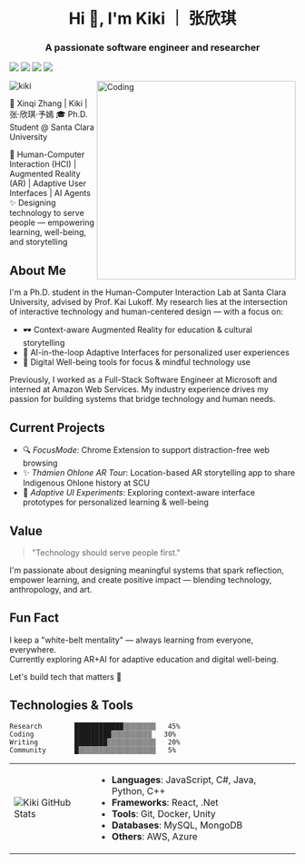 
<h1 align="center">Hi 🌵, I'm Kiki ｜ 张欣琪 </h1>
<h3 align="center">A passionate software engineer and researcher </h3>

[![](https://img.shields.io/badge/-@KikiSpace-%23181717?style=flat-square&logo=github)](https://github.com/KikiSpace)
[![](https://img.shields.io/badge/-@XinqiZhangKiki-%23000000?style=flat-square&logo=googlescholar)](https://scholar.google.com/citations?user=s0yYbUQAAAAJ)
[![](https://img.shields.io/badge/-@XinqiZhangLinkedIn-%23000000?style=flat-square&logo=linkedin)](https://www.linkedin.com/in/xzhangkiki/)
[![](https://img.shields.io/website?color=0ab9e6&style=flat-square&up_message=kiki.id&url=https%3A%2F%2Fxlbd.me)](https://kiki.id)

<img align="right" alt="Coding" width="350" src="https://pbs.twimg.com/media/GFS4Mj1bUAA0c8_?format=jpg&name=large">
<p align="left"> <img src="https://komarev.com/ghpvc/?username=rishavchanda&label=Profile%20views&color=0e75b6&style=flat" alt="kiki" /> </p>


🐰 Xinqi Zhang | Kiki | 张·欣琪·予嫣 
🎓 Ph.D. Student @ Santa Clara University 

🩵 Human-Computer Interaction (HCI) | Augmented Reality (AR) | Adaptive User Interfaces | AI Agents  
✨ Designing technology to serve people — empowering learning, well-being, and storytelling  

## About Me

I'm a Ph.D. student in the Human-Computer Interaction Lab at Santa Clara University, advised by Prof. Kai Lukoff. My research lies at the intersection of interactive technology and human-centered design — with a focus on:

- 🕶️ Context-aware Augmented Reality for education & cultural storytelling  
- 🤖 AI-in-the-loop Adaptive Interfaces for personalized user experiences  
- 🌱 Digital Well-being tools for focus & mindful technology use  

Previously, I worked as a Full-Stack Software Engineer at Microsoft and interned at Amazon Web Services. My industry experience drives my passion for building systems that bridge technology and human needs.

## Current Projects

- 🔍 *FocusMode*: Chrome Extension to support distraction-free web browsing  
- ✨ *Thámien Ohlone AR Tour*: Location-based AR storytelling app to share Indigenous Ohlone history at SCU  
- 🧩 *Adaptive UI Experiments*: Exploring context-aware interface prototypes for personalized learning & well-being  

## Value

> "Technology should serve people first."

I'm passionate about designing meaningful systems that spark reflection, empower learning, and create positive impact — blending technology, anthropology, and art.

## Fun Fact

I keep a "white-belt mentality" — always learning from everyone, everywhere.  
Currently exploring AR+AI for adaptive education and digital well-being.  

Let's build tech that matters 🚀  

## Technologies & Tools 

<!--START_SECTION:waka-->
```text
Research        ████████████▒▒▒▒▒▒▒▒   45%  
Coding          █████████▒▒▒▒▒▒▒▒▒▒   30%  
Writing         ████████▒▒▒▒▒▒▒▒▒▒▒▒   20%  
Community       █▒▒▒▒▒▒▒▒▒▒▒▒▒▒▒▒▒▒▒   5%  
```
<!--END_SECTION:waka-->

<div >

<table>
  <tr>
    <td>

![Kiki GitHub Stats](https://github-readme-stats.vercel.app/api?username=KikiSpace&show_icons=true&theme=dracula)

</td>
    <td>
      
- **Languages**: JavaScript, C#, Java, Python, C++
- **Frameworks**: React, .Net
- **Tools**: Git, Docker, Unity
- **Databases**: MySQL, MongoDB
- **Others**: AWS, Azure

</td>
  </tr>
</table>

</div>



